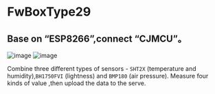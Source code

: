 FwBoxType29
======
Base on “ESP8266”,connect “CJMCU”。
----
![image](https://github.com/twhikari/FW-images/blob/main/Three_in_one%E4%B8%801.png)
![image](https://github.com/twhikari/FW-images/blob/main/Three_in_one%E4%B8%802.png)

Combine three different types of sensors - `SHT2X` (temperature and humidity),`BH1750FVI` (lightness) and `BMP180` (air pressure).
Measure four kinds of value ,then upload the data to the serve.
